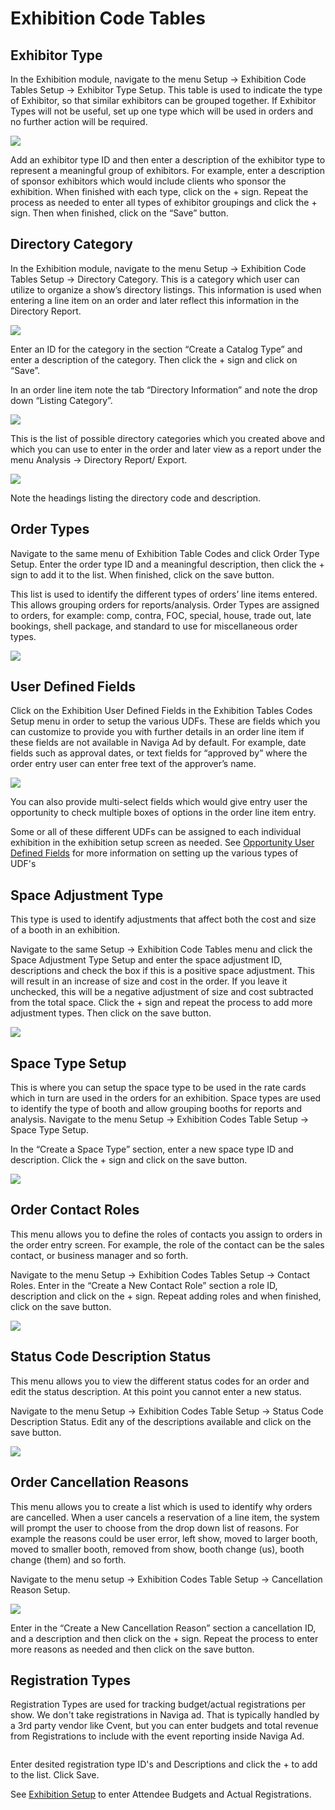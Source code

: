 # Exhibition Code Tables

## Exhibitor Type <a href="#_toc9435401" id="_toc9435401"></a>

In the Exhibition module, navigate to the menu Setup -> Exhibition Code Tables Setup -> Exhibitor Type Setup. This table is used to indicate the type of Exhibitor, so that similar exhibitors can be grouped together. If Exhibitor Types will not be useful, set up one type which will be used in orders and no further action will be required.

![](<../../../.gitbook/assets/0 (89).png>)

Add an exhibitor type ID and then enter a description of the exhibitor type to represent a meaningful group of exhibitors. For example, enter a description of sponsor exhibitors which would include clients who sponsor the exhibition. When finished with each type, click on the + sign. Repeat the process as needed to enter all types of exhibitor groupings and click the + sign. Then when finished, click on the “Save” button.

## Directory Category <a href="#_toc9435402" id="_toc9435402"></a>

In the Exhibition module, navigate to the menu Setup -> Exhibition Code Tables Setup -> Directory Category. This is a category which user can utilize to organize a show’s directory listings. This information is used when entering a line item on an order and later reflect this information in the Directory Report.

![](<../../../.gitbook/assets/1 (68).png>)

Enter an ID for the category in the section “Create a Catalog Type” and enter a description of the category. Then click the + sign and click on “Save”.

In an order line item note the tab “Directory Information” and note the drop down “Listing Category”.

![](<../../../.gitbook/assets/2 (6).png>)

This is the list of possible directory categories which you created above and which you can use to enter in the order and later view as a report under the menu Analysis -> Directory Report/ Export.

![](<../../../.gitbook/assets/3 (26).png>)

Note the headings listing the directory code and description.

## Order Types <a href="#_toc9435403" id="_toc9435403"></a>

Navigate to the same menu of Exhibition Table Codes and click Order Type Setup. Enter the order type ID and a meaningful description, then click the + sign to add it to the list. When finished, click on the save button.

This list is used to identify the different types of orders’ line items entered. This allows grouping orders for reports/analysis. Order Types are assigned to orders, for example: comp, contra, FOC, special, house, trade out, late bookings, shell package, and standard to use for miscellaneous order types.

![](<../../../.gitbook/assets/4 (72).png>)

## User Defined Fields <a href="#_toc9435404" id="_toc9435404"></a>

Click on the Exhibition User Defined Fields in the Exhibition Tables Codes Setup menu in order to setup the various UDFs. These are fields which you can customize to provide you with further details in an order line item if these fields are not available in Naviga Ad by default. For example, date fields such as approval dates, or text fields for “approved by” where the order entry user can enter free text of the approver’s name.

![](<../../../.gitbook/assets/5 (21).png>)

You can also provide multi-select fields which would give entry user the opportunity to check multiple boxes of options in the order line item entry.

Some or all of these different UDFs can be assigned to each individual exhibition in the exhibition setup screen as needed. See [Opportunity User Defined Fields](../../crm/opportunities.md#\_toc122615685) for more information on setting up the various types of UDF's

## Space Adjustment Type <a href="#_toc9435405" id="_toc9435405"></a>

This type is used to identify adjustments that affect both the cost and size of a booth in an exhibition.

Navigate to the same Setup -> Exhibition Code Tables menu and click the Space Adjustment Type Setup and enter the space adjustment ID, descriptions and check the box if this is a positive space adjustment. This will result in an increase of size and cost in the order. If you leave it unchecked, this will be a negative adjustment of size and cost subtracted from the total space. Click the + sign and repeat the process to add more adjustment types. Then click on the save button.

![](<../../../.gitbook/assets/6 (17).png>)

## Space Type Setup <a href="#_toc9435406" id="_toc9435406"></a>

This is where you can setup the space type to be used in the rate cards which in turn are used in the orders for an exhibition. Space types are used to identify the type of booth and allow grouping booths for reports and analysis. Navigate to the menu Setup -> Exhibition Codes Table Setup -> Space Type Setup.

In the “Create a Space Type” section, enter a new space type ID and description. Click the + sign and click on the save button.

![](<../../../.gitbook/assets/7 (31).png>)

## Order Contact Roles <a href="#_toc9435407" id="_toc9435407"></a>

This menu allows you to define the roles of contacts you assign to orders in the order entry screen. For example, the role of the contact can be the sales contact, or business manager and so forth.

Navigate to the menu Setup -> Exhibition Codes Tables Setup -> Contact Roles. Enter in the “Create a New Contact Role” section a role ID, description and click on the + sign. Repeat adding roles and when finished, click on the save button.

![](<../../../.gitbook/assets/8 (18).png>)

## Status Code Description Status <a href="#_toc9435408" id="_toc9435408"></a>

This menu allows you to view the different status codes for an order and edit the status description. At this point you cannot enter a new status.

Navigate to the menu Setup -> Exhibition Codes Table Setup -> Status Code Description Status. Edit any of the descriptions available and click on the save button.

![](<../../../.gitbook/assets/9 (2) (1).png>)

## Order Cancellation Reasons <a href="#_toc9435409" id="_toc9435409"></a>

This menu allows you to create a list which is used to identify why orders are cancelled. When a user cancels a reservation of a line item, the system will prompt the user to choose from the drop down list of reasons. For example the reasons could be user error, left show, moved to larger booth, moved to smaller booth, removed from show, booth change (us), booth change (them) and so forth.

Navigate to the menu setup -> Exhibition Codes Table Setup -> Cancellation Reason Setup.

![](<../../../.gitbook/assets/10 (34).png>)

Enter in the “Create a New Cancellation Reason” section a cancellation ID, and a description and then click on the + sign. Repeat the process to enter more reasons as needed and then click on the save button.

## Registration Types

Registration Types are used for tracking budget/actual registrations per show. We don't take registrations in Naviga ad. That is typically handled by a 3rd party vendor like Cvent, but you can enter budgets and total revenue from Registrations to include with the event reporting inside Naviga Ad.

<figure><img src="../../../.gitbook/assets/image (1457).png" alt=""><figcaption></figcaption></figure>

Enter desited registration type ID's and Descriptions and click the + to add to the list. Click Save.

See [Exhibition Setup](exhibition-setup/#\_toc9435415) to enter Attendee Budgets and Actual Registrations.
